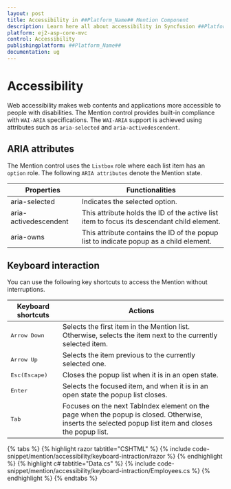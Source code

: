 ```yaml
---
layout: post
title: Accessibility in ##Platform_Name## Mention Component
description: Learn here all about accessibility in Syncfusion ##Platform_Name## Mention component of Syncfusion Essential JS 2 and more.
platform: ej2-asp-core-mvc
control: Accessibility
publishingplatform: ##Platform_Name##
documentation: ug
---
```


# Accessibility

Web accessibility makes web contents and applications more accessible to people with disabilities. The Mention control provides built-in compliance with `WAI-ARIA` specifications. The `WAI-ARIA` support is achieved using attributes such as `aria-selected` and `aria-activedescendent`.

## ARIA attributes

The Mention control uses the `Listbox` role where each list item has an `option` role. The following `ARIA attributes` denote the Mention state.

| **Properties** | **Functionalities** |
| --- | --- |
| aria-selected | Indicates the selected option.|
| aria-activedescendent | This attribute holds the ID of the active list item  to focus its descendant child element. |
| aria-owns | This attribute contains the ID of the popup list to indicate popup as a child element. |

## Keyboard interaction

You can use the following key shortcuts to access the Mention without interruptions.

| **Keyboard shortcuts** | **Actions** |
| --- | --- |
| <kbd>Arrow Down</kbd> | Selects the first item in the Mention list. Otherwise, selects the item next to the currently selected item. |
| <kbd>Arrow Up</kbd> | Selects the item previous to the currently selected one. |
| <kbd>Esc(Escape)</kbd> | Closes the popup list when it is in an open state. |
| <kbd>Enter</kbd> | Selects the focused item, and when it is in an open state the popup list closes. |
| <kbd>Tab</kbd> | Focuses on the next TabIndex element on the page when the popup is closed. Otherwise, inserts the selected popup list item and closes the popup list. |

{% tabs %}
{% highlight razor tabtitle="CSHTML" %}
{% include code-snippet/mention/accessibility/keyboard-intraction/razor %}
{% endhighlight %}
{% highlight c# tabtitle="Data.cs" %}
{% include code-snippet/mention/accessibility/keyboard-intraction/Employees.cs %}
{% endhighlight %}
{% endtabs %}